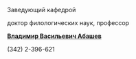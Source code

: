Заведующий кафедрой
 

 доктор филологических наук, профессор
 

[**Владимир Васильевич Абашев**](http://www.psu.ru/personalnye-stranitsy-prepodavatelej/a/vladimir-vasilevich-abashev)


 (342) 2-396-621